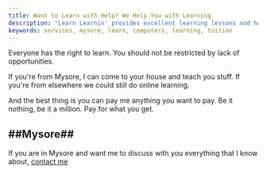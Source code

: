 ```yaml
---
title: Want to Learn with Help? We Help You with Learning
description: "Learn Learnin' provides excellent learning lessons and hands-on in Mysore"
keywords: services, mysore, learn, computers, learning, tuition
---
```


Everyone has the right to learn. You should not be restricted by lack of opportunities.

If you're from Mysore, I can come to your house and teach you stuff. If you're from elsewhere we could still do online learning.

And the best thing is you can pay me anything you want to pay. Be it nothing, be it a million. Pay for what you get.

##Mysore##
---
If you are in Mysore and want me to discuss with you everything that I know about, [contact me](/about/#contact)

